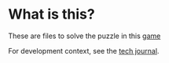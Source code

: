# What is this?

These are files to solve the puzzle in this [game](https://2tie.rustedlogic.net/games/adv/adventure.html)

For development context, see the [tech journal](https://github.com/delta-domain-rnd/delta-trace/blob/main/lan/topics/practice/ctf/topic/entries/2025/000%20Solving%20Mountain%20and%20Dragon%20CTF.md).